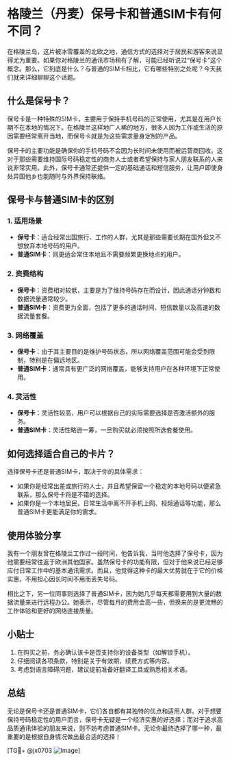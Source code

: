 # 格陵兰（丹麦）保号卡和普通SIM卡有何不同？

在格陵兰岛，这片被冰雪覆盖的北欧之地，通信方式的选择对于居民和游客来说显得尤为重要。如果你对格陵兰的通讯市场稍有了解，可能已经听说过“保号卡”这个概念。那么，它到底是什么？与普通的SIM卡相比，它有哪些特别之处呢？今天我们就来详细聊聊这个话题。

## 什么是保号卡？

保号卡是一种特殊的SIM卡，主要用于保持手机号码的正常使用，尤其是在用户长期不在本地的情况下。在格陵兰这样地广人稀的地方，很多人因为工作或生活的原因需要经常离开当地，而保号卡就是为这些需求量身定制的产品。

保号卡的主要功能是确保你的手机号码不会因为长时间未使用而被运营商回收。这对于那些需要维持国际号码稳定性的商务人士或者希望保持与家人朋友联系的人来说非常实用。此外，保号卡通常还提供一定的基础通话和短信服务，让用户即使身处异国他乡也能随时与外界保持联络。

## 保号卡与普通SIM卡的区别

### 1. **适用场景**
   - **保号卡**：适合经常出国旅行、工作的人群，尤其是那些需要长期在国外但又不想放弃本地号码的用户。
   - **普通SIM卡**：则更适合常住本地且不需要频繁更换地点的用户。

### 2. **资费结构**
   - **保号卡**：资费相对较低，主要是为了维持号码存在而设计，因此通话分钟数和数据流量通常较少。
   - **普通SIM卡**：资费更为全面，包括了更多的通话时间、短信数量以及高速的数据流量套餐。

### 3. **网络覆盖**
   - **保号卡**：由于其主要目的是维护号码状态，所以网络覆盖范围可能会受到限制，特别是在偏远地区。
   - **普通SIM卡**：通常具有更广泛的网络覆盖，能够支持用户在各种环境下正常使用。

### 4. **灵活性**
   - **保号卡**：灵活性较高，用户可以根据自己的实际需要选择是否激活额外的服务。
   - **普通SIM卡**：灵活性略逊一筹，一旦购买就必须按照所选套餐使用。

## 如何选择适合自己的卡片？

选择保号卡还是普通SIM卡，取决于你的具体需求：

- 如果你是经常出差或旅行的人士，并且希望保留一个稳定的本地号码以便紧急联系，那么保号卡将是不错的选择。
- 如果你是一个本地居民，日常生活中离不开手机上网、视频通话等功能，那么普通SIM卡更能满足你的需求。

## 使用体验分享

我有一个朋友曾在格陵兰工作过一段时间，他告诉我，当时他选择了保号卡，因为他需要经常往返于欧洲其他国家。虽然保号卡的功能有限，但对于他来说已经足够应付日常工作中的基本通讯需求。而且，他觉得这种卡的最大优势就在于它的价格实惠，不用担心因长时间不用而丢失号码。

相比之下，另一位同事则选择了普通SIM卡，因为她几乎每天都需要用到大量的数据流量来进行远程办公。她表示，尽管每月的费用会高一些，但换来的是更流畅的工作体验和更好的网络连接质量。

## 小贴士

1. 在购买之前，务必确认该卡是否支持你的设备类型（如解锁手机）。
2. 仔细阅读各项条款，特别是关于有效期、续费方式等内容。
3. 考虑到语言障碍问题，建议提前准备好翻译工具或熟悉相关术语。

## 总结

无论是保号卡还是普通SIM卡，它们各自都有其独特的优点和适用人群。对于想要保持号码稳定性的用户而言，保号卡无疑是一个经济实惠的好选择；而对于追求高品质通讯体验的朋友来说，则不妨考虑普通SIM卡。无论你最终选择了哪一种，最重要的是根据自身情况做出最合适的选择！

[TG💪+ @jx0703 ![Image](https://github.com/user-attachments/assets/dbca1d08-cadb-493c-b0ec-ad6f7a83f270)]